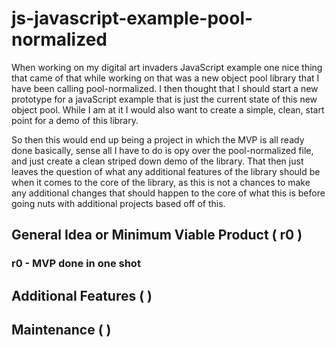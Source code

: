 # js-javascript-example-pool-normalized

When working on my digital art invaders JavaScript example one nice thing that came of that while working on that was a new object pool library that I have been calling pool-normalized. I then thought that I should start a new prototype for a javaScript example that is just the current state of this new object pool. While I am at it I would also want to create a simple, clean, start point for a demo of this library.

So then this would end up being a project in which the MVP is all ready done basically, sense all I have to do is opy over the pool-normalized file, and just create a clean striped down demo of the library. That then just leaves the question of what any additional features of the library should be when it comes to the core of the library, as this is not a chances to make any additional changes that should happen to the core of what this is before going nuts with additional projects based off of this.


## General Idea or Minimum Viable Product ( r0 )

### r0 - MVP done in one shot

## Additional Features (  )

## Maintenance (  )



